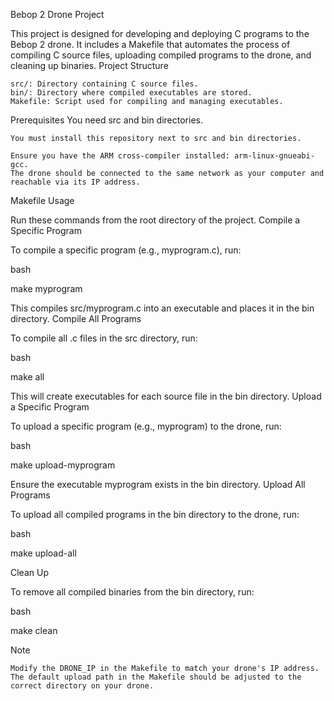 Bebop 2 Drone Project

This project is designed for developing and deploying C programs to the Bebop 2 drone. It includes a Makefile that automates the process of compiling C source files, uploading compiled programs to the drone, and cleaning up binaries.
Project Structure

    src/: Directory containing C source files.
    bin/: Directory where compiled executables are stored.
    Makefile: Script used for compiling and managing executables.

Prerequisites
    You need src and bin directories.
    
    You must install this repository next to src and bin directories.

    Ensure you have the ARM cross-compiler installed: arm-linux-gnueabi-gcc.
    The drone should be connected to the same network as your computer and reachable via its IP address.

Makefile Usage

Run these commands from the root directory of the project.
Compile a Specific Program

To compile a specific program (e.g., myprogram.c), run:

bash

make myprogram

This compiles src/myprogram.c into an executable and places it in the bin directory.
Compile All Programs

To compile all .c files in the src directory, run:

bash

make all

This will create executables for each source file in the bin directory.
Upload a Specific Program

To upload a specific program (e.g., myprogram) to the drone, run:

bash

make upload-myprogram

Ensure the executable myprogram exists in the bin directory.
Upload All Programs

To upload all compiled programs in the bin directory to the drone, run:

bash

make upload-all

Clean Up

To remove all compiled binaries from the bin directory, run:

bash

make clean

Note

    Modify the DRONE_IP in the Makefile to match your drone's IP address.
    The default upload path in the Makefile should be adjusted to the correct directory on your drone.
